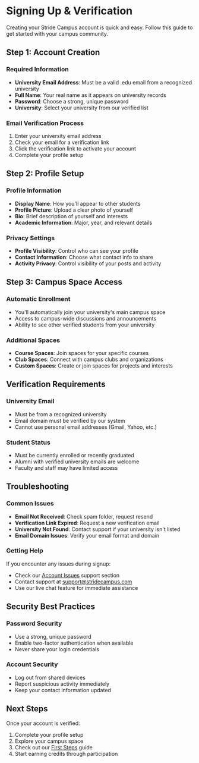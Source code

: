 # Signing Up & Verification

Creating your Stride Campus account is quick and easy. Follow this guide to get started with your campus community.

## Step 1: Account Creation

### Required Information
- **University Email Address**: Must be a valid .edu email from a recognized university
- **Full Name**: Your real name as it appears on university records
- **Password**: Choose a strong, unique password
- **University**: Select your university from our verified list

### Email Verification Process
1. Enter your university email address
2. Check your email for a verification link
3. Click the verification link to activate your account
4. Complete your profile setup

## Step 2: Profile Setup

### Profile Information
- **Display Name**: How you'll appear to other students
- **Profile Picture**: Upload a clear photo of yourself
- **Bio**: Brief description of yourself and interests
- **Academic Information**: Major, year, and relevant details

### Privacy Settings
- **Profile Visibility**: Control who can see your profile
- **Contact Information**: Choose what contact info to share
- **Activity Privacy**: Control visibility of your posts and activity

## Step 3: Campus Space Access

### Automatic Enrollment
- You'll automatically join your university's main campus space
- Access to campus-wide discussions and announcements
- Ability to see other verified students from your university

### Additional Spaces
- **Course Spaces**: Join spaces for your specific courses
- **Club Spaces**: Connect with campus clubs and organizations
- **Custom Spaces**: Create or join spaces for projects and interests

## Verification Requirements

### University Email
- Must be from a recognized university
- Email domain must be verified by our system
- Cannot use personal email addresses (Gmail, Yahoo, etc.)

### Student Status
- Must be currently enrolled or recently graduated
- Alumni with verified university emails are welcome
- Faculty and staff may have limited access

## Troubleshooting

### Common Issues
- **Email Not Received**: Check spam folder, request resend
- **Verification Link Expired**: Request a new verification email
- **University Not Found**: Contact support if your university isn't listed
- **Email Domain Issues**: Verify your email format and domain

### Getting Help
If you encounter any issues during signup:
- Check our [Account Issues](/support/account-issues/login-problems) support section
- Contact support at support@stridecampus.com
- Use our live chat feature for immediate assistance

## Security Best Practices

### Password Security
- Use a strong, unique password
- Enable two-factor authentication when available
- Never share your login credentials

### Account Security
- Log out from shared devices
- Report suspicious activity immediately
- Keep your contact information updated

## Next Steps

Once your account is verified:
1. Complete your profile setup
2. Explore your campus space
3. Check out our [First Steps](/docs/getting-started/first-steps) guide
4. Start earning credits through participation
